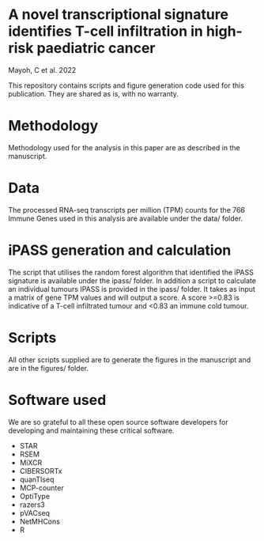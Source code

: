 # A novel transcriptional signature identifies T-cell infiltration in high-risk paediatric cancer 
Mayoh, C et al. 2022

This repository contains scripts and figure generation code used for this publication. They are shared as is, with no warranty.

# Methodology
Methodology used for the analysis in this paper are as described in the manuscript.

# Data
The processed RNA-seq transcripts per million (TPM) counts for the 766 Immune Genes used in this analysis are available under the data/ folder.

# iPASS generation and calculation
The script that utilises the random forest algorithm that identified the iPASS signature is available under the ipass/ folder. In addition a script to calculate an individual tumours IPASS is provided in the ipass/ folder. It takes as input a matrix of gene TPM values and will output a score. A score >=0.83 is indicative of a T-cell infiltrated tumour and <0.83 an immune cold tumour.

# Scripts
All other scripts supplied are to generate the figures in the manuscript and are in the figures/ folder.

# Software used
We are so grateful to all these open source software developers for developing and maintaining these critical software.

* STAR 
* RSEM 
* MiXCR 
* CIBERSORTx 
* quanTIseq 
* MCP-counter 
* OptiType 
* razers3 
* pVACseq
* NetMHCons
* R 
